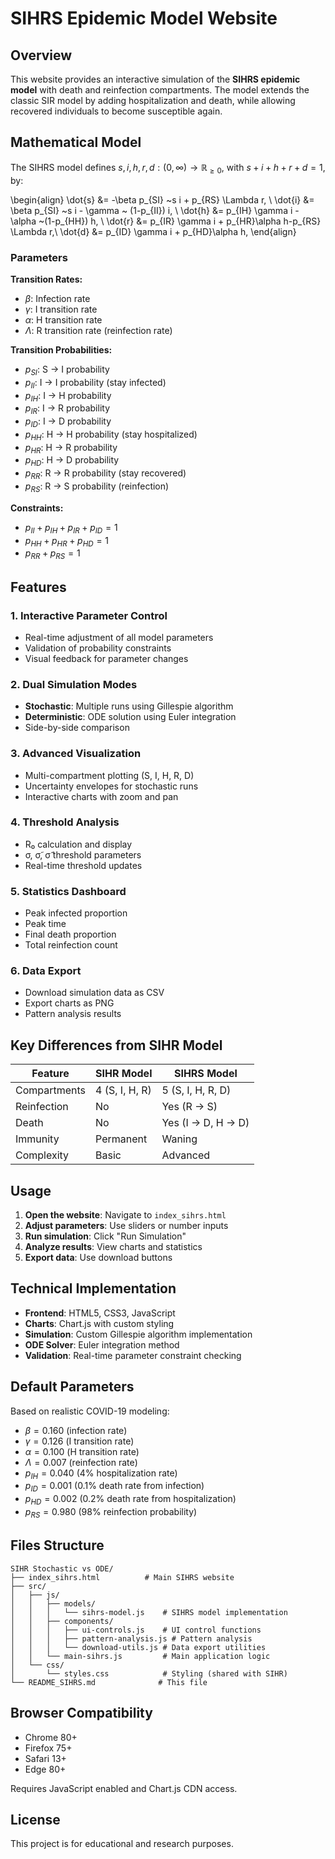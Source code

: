 # SIHRS Epidemic Model Website

## Overview

This website provides an interactive simulation of the **SIHRS epidemic model** with death and reinfection compartments. The model extends the classic SIR model by adding hospitalization and death, while allowing recovered individuals to become susceptible again.

## Mathematical Model

The SIHRS model defines $s, i, h, r, d : (0, \infty) \to \mathbb{R}_{\geq 0}$, with $s + i + h + r + d = 1$, by:

\begin{align}
\dot{s} &= -\beta p_{SI} ~s i +  p_{RS} \Lambda r, \\
\dot{i} &= \beta p_{SI} ~s i - \gamma ~ (1-p_{II}) i, \\
\dot{h} &= p_{IH} \gamma i - \alpha ~(1-p_{HH}) h, \\
\dot{r} &= p_{IR} \gamma i + p_{HR}\alpha h-p_{RS} \Lambda r,\\
\dot{d} &= p_{ID} \gamma i + p_{HD}\alpha h,
\end{align}

### Parameters

**Transition Rates:**
- $\beta$: Infection rate
- $\gamma$: I transition rate  
- $\alpha$: H transition rate
- $\Lambda$: R transition rate (reinfection rate)

**Transition Probabilities:**
- $p_{SI}$: S → I probability
- $p_{II}$: I → I probability (stay infected)
- $p_{IH}$: I → H probability
- $p_{IR}$: I → R probability
- $p_{ID}$: I → D probability
- $p_{HH}$: H → H probability (stay hospitalized)
- $p_{HR}$: H → R probability
- $p_{HD}$: H → D probability
- $p_{RR}$: R → R probability (stay recovered)
- $p_{RS}$: R → S probability (reinfection)

**Constraints:**
- $p_{II} + p_{IH} + p_{IR} + p_{ID} = 1$
- $p_{HH} + p_{HR} + p_{HD} = 1$
- $p_{RR} + p_{RS} = 1$

## Features

### 1. Interactive Parameter Control
- Real-time adjustment of all model parameters
- Validation of probability constraints
- Visual feedback for parameter changes

### 2. Dual Simulation Modes
- **Stochastic**: Multiple runs using Gillespie algorithm
- **Deterministic**: ODE solution using Euler integration
- Side-by-side comparison

### 3. Advanced Visualization
- Multi-compartment plotting (S, I, H, R, D)
- Uncertainty envelopes for stochastic runs
- Interactive charts with zoom and pan

### 4. Threshold Analysis
- R₀ calculation and display
- σ, σ̃, σ̃̃ threshold parameters
- Real-time threshold updates

### 5. Statistics Dashboard
- Peak infected proportion
- Peak time
- Final death proportion
- Total reinfection count

### 6. Data Export
- Download simulation data as CSV
- Export charts as PNG
- Pattern analysis results

## Key Differences from SIHR Model

| Feature | SIHR Model | SIHRS Model |
|---------|------------|-------------|
| Compartments | 4 (S, I, H, R) | 5 (S, I, H, R, D) |
| Reinfection | No | Yes (R → S) |
| Death | No | Yes (I → D, H → D) |
| Immunity | Permanent | Waning |
| Complexity | Basic | Advanced |

## Usage

1. **Open the website**: Navigate to `index_sihrs.html`
2. **Adjust parameters**: Use sliders or number inputs
3. **Run simulation**: Click "Run Simulation"
4. **Analyze results**: View charts and statistics
5. **Export data**: Use download buttons

## Technical Implementation

- **Frontend**: HTML5, CSS3, JavaScript
- **Charts**: Chart.js with custom styling
- **Simulation**: Custom Gillespie algorithm implementation
- **ODE Solver**: Euler integration method
- **Validation**: Real-time parameter constraint checking

## Default Parameters

Based on realistic COVID-19 modeling:
- $\beta = 0.160$ (infection rate)
- $\gamma = 0.126$ (I transition rate)
- $\alpha = 0.100$ (H transition rate)
- $\Lambda = 0.007$ (reinfection rate)
- $p_{IH} = 0.040$ (4% hospitalization rate)
- $p_{ID} = 0.001$ (0.1% death rate from infection)
- $p_{HD} = 0.002$ (0.2% death rate from hospitalization)
- $p_{RS} = 0.980$ (98% reinfection probability)

## Files Structure

```
SIHR Stochastic vs ODE/
├── index_sihrs.html          # Main SIHRS website
├── src/
│   ├── js/
│   │   ├── models/
│   │   │   └── sihrs-model.js    # SIHRS model implementation
│   │   ├── components/
│   │   │   ├── ui-controls.js    # UI control functions
│   │   │   ├── pattern-analysis.js # Pattern analysis
│   │   │   └── download-utils.js # Data export utilities
│   │   └── main-sihrs.js         # Main application logic
│   └── css/
│       └── styles.css            # Styling (shared with SIHR)
└── README_SIHRS.md              # This file
```

## Browser Compatibility

- Chrome 80+
- Firefox 75+
- Safari 13+
- Edge 80+

Requires JavaScript enabled and Chart.js CDN access.

## License

This project is for educational and research purposes. 